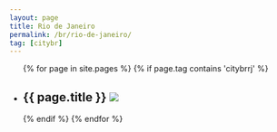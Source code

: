 ```yaml
---
layout: page
title: Rio de Janeiro
permalink: /br/rio-de-janeiro/
tag: [citybr]
---
```


<div class="home">


  <ul class="list">
    {% for page in site.pages %}
      {% if page.tag contains 'citybrrj' %}
      <li>
        <h2>
          <span>{{ page.title }}</span>
          <a class="post-link" href="{{ page.url | prepend: site.baseurl }}"><img src="{{ page.image }}"></a>
        </h2>
      </li>
      {% endif %}
    {% endfor %}
  </ul>

</div>
